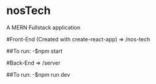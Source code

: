 # nosTech

A MERN Fullstack application

#Front-End (Created with create-react-app) => /nos-tech
 
   ##To run:
   -$npm start
 
#Back-End => /server

   ##To run:
   -$npm run dev
